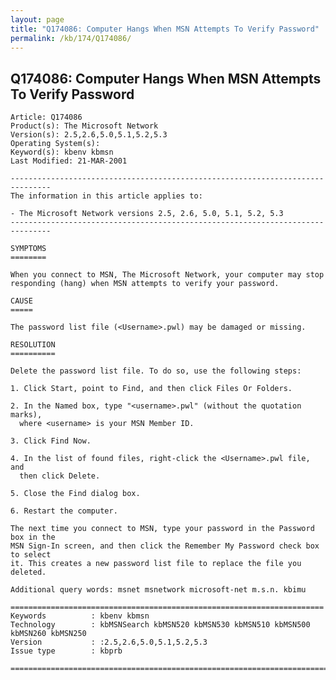 ```yaml
---
layout: page
title: "Q174086: Computer Hangs When MSN Attempts To Verify Password"
permalink: /kb/174/Q174086/
---
```


## Q174086: Computer Hangs When MSN Attempts To Verify Password

	Article: Q174086
	Product(s): The Microsoft Network
	Version(s): 2.5,2.6,5.0,5.1,5.2,5.3
	Operating System(s): 
	Keyword(s): kbenv kbmsn
	Last Modified: 21-MAR-2001
	
	-------------------------------------------------------------------------------
	The information in this article applies to:
	
	- The Microsoft Network versions 2.5, 2.6, 5.0, 5.1, 5.2, 5.3 
	-------------------------------------------------------------------------------
	
	SYMPTOMS
	========
	
	When you connect to MSN, The Microsoft Network, your computer may stop
	responding (hang) when MSN attempts to verify your password.
	
	CAUSE
	=====
	
	The password list file (<Username>.pwl) may be damaged or missing.
	
	RESOLUTION
	==========
	
	Delete the password list file. To do so, use the following steps:
	
	1. Click Start, point to Find, and then click Files Or Folders.
	
	2. In the Named box, type "<username>.pwl" (without the quotation marks),
	  where <username> is your MSN Member ID.
	
	3. Click Find Now.
	
	4. In the list of found files, right-click the <Username>.pwl file, and
	  then click Delete.
	
	5. Close the Find dialog box.
	
	6. Restart the computer.
	
	The next time you connect to MSN, type your password in the Password box in the
	MSN Sign-In screen, and then click the Remember My Password check box to select
	it. This creates a new password list file to replace the file you deleted.
	
	Additional query words: msnet msnetwork microsoft-net m.s.n. kbimu
	
	======================================================================
	Keywords          : kbenv kbmsn 
	Technology        : kbMSNSearch kbMSN520 kbMSN530 kbMSN510 kbMSN500 kbMSN260 kbMSN250
	Version           : :2.5,2.6,5.0,5.1,5.2,5.3
	Issue type        : kbprb
	
	=============================================================================
	
